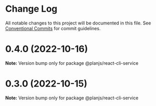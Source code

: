 # Change Log

All notable changes to this project will be documented in this file.
See [Conventional Commits](https://conventionalcommits.org) for commit guidelines.

# 0.4.0 (2022-10-16)

**Note:** Version bump only for package @planjs/react-cli-service

# 0.3.0 (2022-10-15)

**Note:** Version bump only for package @planjs/react-cli-service
